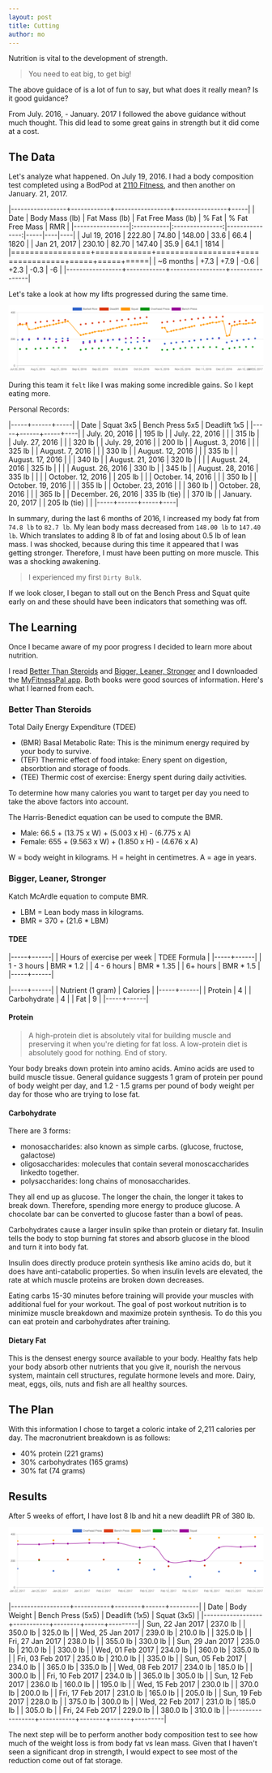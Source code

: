```yaml
---
layout: post
title: Cutting
author: mo
---
```


Nutrition is vital to the development of strength. 

> You need to eat big, to get big!

The above guidace of is a lot of fun to say, but what does it really
mean? Is it good guidance?

From July. 2016, - January. 2017 I followed the above guidance without
much thought. This did lead to some great gains in strength but it did
come at a cost.

## The Data

Let's analyze what happened. On July 19, 2016. I had a body composition
test completed using a BodPod at [2110 Fitness](http://2110fitness.com/), and then another on
January. 21, 2017.

|-----------------+------------+-----------------+----------------+-----|
| Date | Body Mass (lb) | Fat Mass (lb) | Fat Free Mass (lb) | % Fat | % Fat Free Mass | RMR |
|-----------------|:-----------|:---------------:|---------------:|-----|----|----|
| Jul 19, 2016 | 222.80 | 74.80 | 148.00 | 33.6 | 66.4 | 1820 |
| Jan 21, 2017 | 230.10 | 82.70 | 147.40 | 35.9 | 64.1 | 1814 |
|=================+============+=================+================+=====+=====+=====|
| ~6 months     | +7.3            | +7.9 | -0.6 | +2.3 | -0.3 | -6 |
|-----------------+------------+-----------------+----------------|

Let's take a look at how my lifts progressed during the same time.

![all lifts between 2016-07-19 and 2017-01-21](/assets/2016-2017-all.png)

During this team it `felt` like I was making some incredible gains. So I
kept eating more. 

Personal Records:

|-----+------+-----|
| Date | Squat 3x5 | Bench Press 5x5 | Deadlift 1x5 |
|-----+------+-----+----|
| July. 20, 2016 | | 195 lb |
| July. 22, 2016 | | | 315 lb |
| July. 27, 2016 | | | 320 lb |
| July. 29, 2016 | | 200 lb |
| August. 3, 2016 | | | 325 lb |
| August. 7, 2016 | | | 330 lb |
| August. 12, 2016 | | | 335 lb |
| August. 17, 2016 | | | 340 lb |
| August. 21, 2016 | 320 lb | | |
| August. 24, 2016 | 325 lb | | |
| August. 26, 2016 | 330 lb | | 345 lb |
| August. 28, 2016 | 335 lb | | |
| October. 12, 2016 | | 205 lb | |
| October. 14, 2016 | | | 350 lb |
| October. 19, 2016 | | | 355 lb |
| October. 23, 2016 | | | 360 lb |
| October. 28, 2016 | | | 365 lb |
| December. 26, 2016 | 335 lb (tie) | | 370 lb |
| January. 20, 2017 | | 205 lb (tie) | |
|-----+------+-----+----|

In summary, during the last 6 months of 2016, I increased my body fat 
from `74.8 lb` to `82.7 lb`. My lean body mass decreased from `148.00 lb` to
`147.40 lb`. Which translates to adding 8 lb of fat and losing about
0.5 lb of lean mass. I was shocked, because during this time it appeared
that I was getting stronger. Therefore, I must have been putting on more
muscle. This was a shocking awakening. 

> I experienced my first `Dirty Bulk`. 

If we look closer, I began to stall out on the Bench Press and Squat
quite early on and these should have been indicators that something was
off.

## The Learning

Once I became aware of my poor progress I decided to learn more about
nutrition.

I read [Better Than Steroids](http://amzn.to/2mwYpBh) and [Bigger, Leaner, Stronger](http://amzn.to/2mpMEgP) 
and I downloaded the [MyFitnessPal app](http://www.myfitnesspal.com/).
Both books were good sources of information. Here's what I learned from each.

### Better Than Steroids

Total Daily Energy Expenditure (TDEE)

* (BMR) Basal Metabolic Rate: This is the minimum energy required by your body
  to survive.
* (TEF) Thermic effect of food intake: Enery spent on digestion,
  absorbtion and storage of foods.
* (TEE) Thermic cost of exercise: Energy spent during daily activities.

To determine how many calories you want to target per day you need to
take the above factors into account.

The Harris-Benedict equation can be used to compute the BMR.

* Male: 66.5 + (13.75 x W) + (5.003 x H) - (6.775 x A)
* Female: 655 + (9.563 x W) + (1.850 x H) - (4.676 x A)

W = body weight in kilograms.
H = height in centimetres.
A = age in years.

### Bigger, Leaner, Stronger

Katch McArdle equation to compute BMR.

* LBM = Lean body mass in kilograms.
* BMR = 370 + (21.6 * LBM)

#### TDEE

|-----+------|
| Hours of exercise per week | TDEE Formula |
|-----+------|
| 1 - 3 hours | BMR * 1.2 |
| 4 - 6 hours | BMR * 1.35 |
| 6+ hours | BMR * 1.5 |
|-----+------|

|-----+------|
| Nutrient (1 gram) | Calories |
|-----+------|
| Protein | 4 |
| Carbohydrate | 4 |
| Fat | 9 |
|-----+------|

#### Protein

> A high-protein diet is absolutely vital for building muscle and
> preserving it when you're dieting for fat loss. A low-protein diet is
> absolutely good for nothing. End of story.

Your body breaks down protein into amino acids. Amino acids are used to
build muscle tissue. General guidance suggests 1 gram of protein per
pound of body weight per day, and 1.2 - 1.5 grams per pound of body
weight per day for those who are trying to lose fat.

#### Carbohydrate

There are 3 forms:

* monosaccharides: also known as simple carbs. (glucose, fructose, galactose)
* oligosaccharides: molecules that contain several monoscaccharides
  linkedto together.
* polysaccharides: long chains of monosaccharides.

They all end up as glucose. The longer the chain, the longer it takes to
break down. Therefore, spending more energy to produce glucose. A
chocolate bar can be converted to glucose faster than a bowl of peas.

Carbohydrates cause a larger insulin spike than protein or dietary fat.
Insulin tells the body to stop burning fat stores and absorb glucose in the
blood and turn it into body fat.

Insulin does directly produce protein synthesis like amino acids do, but
it does have anti-catabolic properties. So when insulin levels are
elevated, the rate at which muscle proteins are broken down decreases.

Eating carbs 15-30 minutes before training will provide your muscles
with additional fuel for your workout. The goal of post workout
nutrition is to minimize muscle breakdown and maximize protein
synthesis. To do this you can eat protein and carbohydrates after
training.

#### Dietary Fat

This is the densest energy source available to your body. Healthy fats
help your body absorb other nutrients that you give it, nourish the
nervous system, maintain cell structures, regulate hormone levels and
more. Dairy, meat, eggs, oils, nuts and fish are all healthy sources.

## The Plan

With this information I chose to target a coloric intake of 2,211
calories per day. The macronutrient breakdown is as follows:

* 40% protein (221 grams)
* 30% carbohydrates (165 grams)
* 30% fat (74 grams)

## Results

After 5 weeks of effort, I have lost 8 lb and hit a new deadlift PR of
380 lb.

![all lifts 5 week progress 2017-01-21](/assets/2017-5-week.png)

|------------------+-----------+--------+------+---------|
| Date             | Body Weight | Bench Press (5x5) | Deadlift (1x5) | Squat (3x5) |
|------------------+-----------+--------+------+---------|
| Sun, 22 Jan 2017 | 237.0 lb | | 350.0 lb | 325.0 lb |
| Wed, 25 Jan 2017 | 239.0 lb | 210.0 lb | | 325.0 lb |
| Fri, 27 Jan 2017 | 238.0 lb | | 355.0 lb | 330.0 lb |
| Sun, 29 Jan 2017 | 235.0 lb | 210.0 lb | | 330.0 lb |
| Wed, 01 Feb 2017 | 234.0 lb | | 360.0 lb | 335.0 lb |
| Fri, 03 Feb 2017 | 235.0 lb | 210.0 lb | | 335.0 lb |
| Sun, 05 Feb 2017 | 234.0 lb | | 365.0 lb | 335.0 lb |
| Wed, 08 Feb 2017 | 234.0 lb | 185.0 lb | | 300.0 lb |
| Fri, 10 Feb 2017 | 234.0 lb | | 365.0 lb | 305.0 lb |
| Sun, 12 Feb 2017 | 236.0 lb | 160.0 lb | | 195.0 lb |
| Wed, 15 Feb 2017 | 230.0 lb | | 370.0 lb | 200.0 lb |
| Fri, 17 Feb 2017 | 231.0 lb | 165.0 lb | | 205.0 lb |
| Sun, 19 Feb 2017 | 228.0 lb | | 375.0 lb | 300.0 lb |
| Wed, 22 Feb 2017 | 231.0 lb | 185.0 lb | | 305.0 lb |
| Fri, 24 Feb 2017 | 229.0 lb | | 380.0 lb | 310.0 lb |
|------------------+-----------+--------+------+---------|

The next step will be to perform another body composition test to see
how much of the weight loss is from body fat vs lean mass. Given that I
haven't seen a significant drop in strength, I would expect to see most
of the reduction come out of fat storage.
